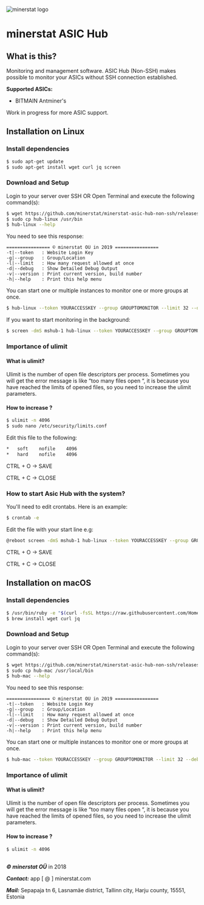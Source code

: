 ![minerstat logo](https://cdn.rawgit.com/minerstat/minerstat-asic/master/docs/logo_full.svg)

# minerstat ASIC Hub

## What is this?
Monitoring and management software. ASIC Hub (Non-SSH) makes possible to monitor your ASICs without SSH connection established.

**Supported ASICs:**
* BITMAIN Antminer's

Work in progress for more ASIC support.

## Installation on Linux

### Install dependencies

``` sh
$ sudo apt-get update
$ sudo apt-get install wget curl jq screen
```

### Download and Setup

Login to your server over SSH OR Open Terminal and execute the following command(s):

``` sh
$ wget https://github.com/minerstat/minerstat-asic-hub-non-ssh/releases/download/latest/hub-linux && chmod 777 hub-linux
$ sudo cp hub-linux /usr/bin
$ hub-linux --help
```

You need to see this response:

```
================ © minerstat OÜ in 2019 ================
-t|--token   : Website Login Key
-g|--group   : Group/Location
-l|--limit   : How many request allowed at once
-d|--debug   : Show Detailed Debug Output
-v|--version : Print current version, build number
-h|--help    : Print this help menu
```

You can start one or multiple instances to monitor one or more groups at once.

``` sh
$ hub-linux --token YOURACCESSKEY --group GROUPTOMONITOR --limit 32 --debug 0
```

If you want to start monitoring in the background:
``` sh
$ screen -dmS mshub-1 hub-linux --token YOURACCESSKEY --group GROUPTOMONITOR --limit 32 --debug 0
```

### Importance of ulimit

#### What is ulimit?
Ulimit is the number of open file descriptors per process. Sometimes you will get the error message is like “too many files open “, it is because you have reached the limits of opened files, so you need to increase the ulimit parameters.

#### How to increase ?

``` sh
$ ulimit -n 4096
$ sudo nano /etc/security/limits.conf
```

Edit this file to the following:

``` sh
*   soft    nofile    4096
*   hard    nofile    4096
```

CTRL + O -> SAVE

CTRL + C -> CLOSE

### How to start Asic Hub with the system?

You'll need to edit crontabs. Here is an example:

``` sh
$ crontab -e
```

Edit the file with your start line e.g:

``` sh
@reboot screen -dmS mshub-1 hub-linux --token YOURACCESSKEY --group GROUPTOMONITOR --limit 32 --debug 0
```

CTRL + O -> SAVE

CTRL + C -> CLOSE

## Installation on macOS

### Install dependencies

``` sh
$ /usr/bin/ruby -e "$(curl -fsSL https://raw.githubusercontent.com/Homebrew/install/master/install)"
$ brew install wget curl jq
```

### Download and Setup

Login to your server over SSH OR Open Terminal and execute the following command(s):

``` sh
$ wget https://github.com/minerstat/minerstat-asic-hub-non-ssh/releases/download/latest/hub-mac && chmod 777 hub-mac
$ sudo cp hub-mac /usr/local/bin
$ hub-mac --help
```

You need to see this response:

```
================ © minerstat OÜ in 2019 ================
-t|--token   : Website Login Key
-g|--group   : Group/Location
-l|--limit   : How many request allowed at once
-d|--debug   : Show Detailed Debug Output
-v|--version : Print current version, build number
-h|--help    : Print this help menu
```

You can start one or multiple instances to monitor one or more groups at once.

``` sh
$ hub-mac --token YOURACCESSKEY --group GROUPTOMONITOR --limit 32 --debug 0
```

### Importance of ulimit

#### What is ulimit?
Ulimit is the number of open file descriptors per process. Sometimes you will get the error message is like “too many files open “, it is because you have reached the limits of opened files, so you need to increase the ulimit parameters.

#### How to increase ?

``` sh
$ ulimit -n 4096
```

##

***© minerstat OÜ*** in 2018


***Contact:*** app [ @ ] minerstat.com


***Mail:*** Sepapaja tn 6, Lasnamäe district, Tallinn city, Harju county, 15551, Estonia

##
